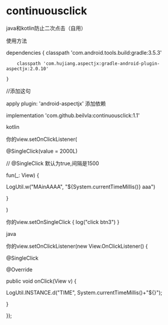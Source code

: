 # continuousclick
java和kotlin防止二次点击（自用）

使用方法 

 dependencies {
        classpath 'com.android.tools.build:gradle:3.5.3'
      
        classpath 'com.hujiang.aspectjx:gradle-android-plugin-aspectjx:2.0.10'
   
    }

//添加这句 

apply plugin: 'android-aspectjx'
添加依赖

implementation 'com.github.beilvla:continuousclick:1.1'

kotlin

你的view.setOnClickListener(
   
@SingleClick(value = 2000L)

//            @SingleClick   默认为true,间隔是1500

fun(_: View) {

 LogUtil.w("MAinAAAA", "${System.currentTimeMillis()} aaa")
 
  }
  
)
        
  你的view.setOnSingleClick {
            log("click btn3")
        }
        
        
        
java

你的view.setOnClickListener(new View.OnClickListener() {

@SingleClick

@Override

public void onClick(View v) {

LogUtil.INSTANCE.d("TIME", System.currentTimeMillis()+"${}");

}

});
